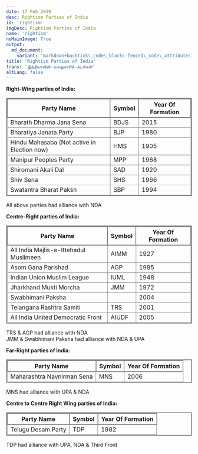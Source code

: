 ```yaml
---
date: 17 Feb 2019
desc: Rightism Parties of India
id: 'rightism'
imgDesc: Rightism Parties of India
name: 'rightism'
noMainImage: True
output:
  md_document:
    variant: 'markdown+backtick\_code\_blocks-fenced\_code\_attributes-header\_attributes'
title: 'Rightism Parties of India'
trans: 'இந்தியாவின்-வலதுசாரிக்-கட்சிகள்'
altLang: false
---
```


**Right-Wing parties of India:**

| Party Name                                  	| Symbol 	| Year Of Formation 	|
|---------------------------------------------	|--------	|-------------------	|
| Bharath Dharma Jana Sena                    	| BDJS   	| 2015              	|
| Bharatiya Janata Party                      	| BJP    	| 1980              	|
| Hindu Mahasaba (Not active in Election now) 	| HMS    	| 1905              	|
| Manipur Peoples Party                       	| MPP    	| 1968              	|
| Shiromani Akali Dal                         	| SAD    	| 1920              	|
| Shiv Sena                                   	| SHS    	| 1966              	|
| Swatantra Bharat Paksh                      	| SBP    	| 1994              	|

All above parties had alliance with NDA

</div>
<div class = "mycolumn">

**Centre-Right parties of India:**

| Party Name                             	| Symbol 	| Year Of Formation 	|
|----------------------------------------	|--------	|-------------------	|
| All India Majlis-e-Ittehadul Muslimeen 	| AIMM   	| 1927              	|
| Asom Gana Parishad                      	| AGP    	| 1985              	|
| Indian Union Muslim League             	| IUML   	| 1948              	|
| Jharkhand Mukti Morcha                 	| JMM    	| 1972              	|
| Swabhimani Paksha                      	|        	| 2004              	|
| Telangana Rashtra Samiti               	| TRS    	| 2001              	|
| All India United Democratic Front      	| AIUDF  	| 2005              	|

TRS & AGP had alliance with NDA  
JMM & Swabhimani Paksha had alliance with NDA & UPA

</div>
<div class = "mycolumn">


**Far-Right parties of India:**

| Party Name                 	| Symbol 	| Year Of Formation 	|
|----------------------------	|--------	|-------------------	|
| Maharashtra Navnirman Sena 	| MNS    	| 2006              	|

MNS had alliance with UPA & NDA

</div>
<div class = "mycolumn">

**Centre to Centre Right Wing parties of India:**

| Party Name        	| Symbol 	| Year Of Formation 	|
|-------------------	|--------	|-------------------	|
| Telugu Desam Party 	| TDP    	| 1982              	|

TDP had alliance with UPA, NDA & Third Front

</div>
</div>

<style>
table{
    border-collapse: collapse;
    border-spacing: 0;
    border:2px solid gray;
}

th{
    border:2px solid gray;
}

td{
    border:1px solid gray;
}

</style>